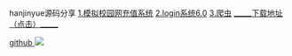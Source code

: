 <html>
  <titile>hanjinyue源码分享
      <a href="https://shequ.codemao.cn/community/311546">1.模拟校园网充值系统</a>
      <a href="https://shequ.codemao.cn/wiki/forum/311537">2.login系统6.0</a>
      <a href="https://shequ.codemao.cn/community/311772">3.爬虫</a>
      <a href="https://fl-01.vips100.com/v2/delivery/data/e634b9d82e1746198e7e78b2e02b8b76/?LBC=meta&token=&aid=797185&rec_log=true&X-LENOVO-SESS-ID=f4a86b48e31f44428ac8a2b540aae1c9_797185_2418592_meta">_____下载地址（点击）_____
     <p>
      github
     <img src="http://picnew12.photophoto.cn/20180130/githubmaotubiaobazhuayutubiao-29648032_1.jpg"/>
